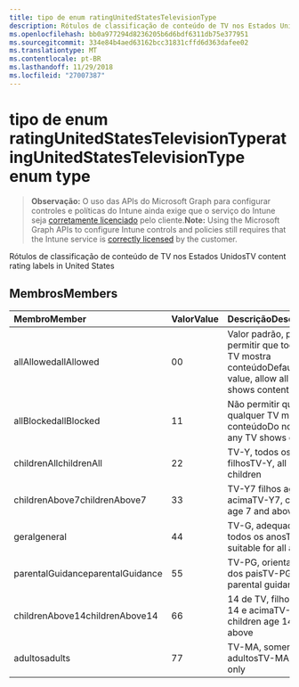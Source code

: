 ```yaml
---
title: tipo de enum ratingUnitedStatesTelevisionType
description: Rótulos de classificação de conteúdo de TV nos Estados Unidos
ms.openlocfilehash: bb0a977294d8236205b6d6bdf6311db75e377951
ms.sourcegitcommit: 334e84b4aed63162bcc31831cffd6d363dafee02
ms.translationtype: MT
ms.contentlocale: pt-BR
ms.lasthandoff: 11/29/2018
ms.locfileid: "27007387"
---
```

# <a name="ratingunitedstatestelevisiontype-enum-type"></a><span data-ttu-id="7bd22-103">tipo de enum ratingUnitedStatesTelevisionType</span><span class="sxs-lookup"><span data-stu-id="7bd22-103">ratingUnitedStatesTelevisionType enum type</span></span>

> <span data-ttu-id="7bd22-104">**Observação:** O uso das APIs do Microsoft Graph para configurar controles e políticas do Intune ainda exige que o serviço do Intune seja [corretamente licenciado](https://go.microsoft.com/fwlink/?linkid=839381) pelo cliente.</span><span class="sxs-lookup"><span data-stu-id="7bd22-104">**Note:** Using the Microsoft Graph APIs to configure Intune controls and policies still requires that the Intune service is [correctly licensed](https://go.microsoft.com/fwlink/?linkid=839381) by the customer.</span></span>

<span data-ttu-id="7bd22-105">Rótulos de classificação de conteúdo de TV nos Estados Unidos</span><span class="sxs-lookup"><span data-stu-id="7bd22-105">TV content rating labels in United States</span></span>
## <a name="members"></a><span data-ttu-id="7bd22-106">Membros</span><span class="sxs-lookup"><span data-stu-id="7bd22-106">Members</span></span>
|<span data-ttu-id="7bd22-107">Membro</span><span class="sxs-lookup"><span data-stu-id="7bd22-107">Member</span></span>|<span data-ttu-id="7bd22-108">Valor</span><span class="sxs-lookup"><span data-stu-id="7bd22-108">Value</span></span>|<span data-ttu-id="7bd22-109">Descrição</span><span class="sxs-lookup"><span data-stu-id="7bd22-109">Description</span></span>|
|:---|:---|:---|
|<span data-ttu-id="7bd22-110">allAllowed</span><span class="sxs-lookup"><span data-stu-id="7bd22-110">allAllowed</span></span>|<span data-ttu-id="7bd22-111">0</span><span class="sxs-lookup"><span data-stu-id="7bd22-111">0</span></span>|<span data-ttu-id="7bd22-112">Valor padrão, para permitir que todos os TV mostra conteúdo</span><span class="sxs-lookup"><span data-stu-id="7bd22-112">Default value, allow all TV shows content</span></span>|
|<span data-ttu-id="7bd22-113">allBlocked</span><span class="sxs-lookup"><span data-stu-id="7bd22-113">allBlocked</span></span>|<span data-ttu-id="7bd22-114">1</span><span class="sxs-lookup"><span data-stu-id="7bd22-114">1</span></span>|<span data-ttu-id="7bd22-115">Não permitir que qualquer TV mostra conteúdo</span><span class="sxs-lookup"><span data-stu-id="7bd22-115">Do not allow any TV shows content</span></span>|
|<span data-ttu-id="7bd22-116">childrenAll</span><span class="sxs-lookup"><span data-stu-id="7bd22-116">childrenAll</span></span>|<span data-ttu-id="7bd22-117">2</span><span class="sxs-lookup"><span data-stu-id="7bd22-117">2</span></span>|<span data-ttu-id="7bd22-118">TV-Y, todos os filhos</span><span class="sxs-lookup"><span data-stu-id="7bd22-118">TV-Y, all children</span></span>|
|<span data-ttu-id="7bd22-119">childrenAbove7</span><span class="sxs-lookup"><span data-stu-id="7bd22-119">childrenAbove7</span></span>|<span data-ttu-id="7bd22-120">3</span><span class="sxs-lookup"><span data-stu-id="7bd22-120">3</span></span>|<span data-ttu-id="7bd22-121">TV-Y7 filhos age 7 e acima</span><span class="sxs-lookup"><span data-stu-id="7bd22-121">TV-Y7, children age 7 and above</span></span>|
|<span data-ttu-id="7bd22-122">geral</span><span class="sxs-lookup"><span data-stu-id="7bd22-122">general</span></span>|<span data-ttu-id="7bd22-123">4</span><span class="sxs-lookup"><span data-stu-id="7bd22-123">4</span></span>|<span data-ttu-id="7bd22-124">TV-G, adequado para todos os anos</span><span class="sxs-lookup"><span data-stu-id="7bd22-124">TV-G, suitable for all ages</span></span>|
|<span data-ttu-id="7bd22-125">parentalGuidance</span><span class="sxs-lookup"><span data-stu-id="7bd22-125">parentalGuidance</span></span>|<span data-ttu-id="7bd22-126">5</span><span class="sxs-lookup"><span data-stu-id="7bd22-126">5</span></span>|<span data-ttu-id="7bd22-127">TV-PG, orientação dos pais</span><span class="sxs-lookup"><span data-stu-id="7bd22-127">TV-PG, parental guidance</span></span>|
|<span data-ttu-id="7bd22-128">childrenAbove14</span><span class="sxs-lookup"><span data-stu-id="7bd22-128">childrenAbove14</span></span>|<span data-ttu-id="7bd22-129">6</span><span class="sxs-lookup"><span data-stu-id="7bd22-129">6</span></span>|<span data-ttu-id="7bd22-130">14 de TV, filhos age 14 e acima</span><span class="sxs-lookup"><span data-stu-id="7bd22-130">TV-14, children age 14 and above</span></span>|
|<span data-ttu-id="7bd22-131">adultos</span><span class="sxs-lookup"><span data-stu-id="7bd22-131">adults</span></span>|<span data-ttu-id="7bd22-132">7</span><span class="sxs-lookup"><span data-stu-id="7bd22-132">7</span></span>|<span data-ttu-id="7bd22-133">TV-MA, somente para adultos</span><span class="sxs-lookup"><span data-stu-id="7bd22-133">TV-MA, adults only</span></span>|



